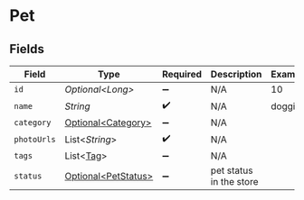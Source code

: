# Pet


## Fields

| Field                                                        | Type                                                         | Required                                                     | Description                                                  | Example                                                      |
| ------------------------------------------------------------ | ------------------------------------------------------------ | ------------------------------------------------------------ | ------------------------------------------------------------ | ------------------------------------------------------------ |
| `id`                                                         | *Optional\<Long>*                                            | :heavy_minus_sign:                                           | N/A                                                          | 10                                                           |
| `name`                                                       | *String*                                                     | :heavy_check_mark:                                           | N/A                                                          | doggie                                                       |
| `category`                                                   | [Optional\<Category>](../../models/components/Category.md)   | :heavy_minus_sign:                                           | N/A                                                          |                                                              |
| `photoUrls`                                                  | List\<*String*>                                              | :heavy_check_mark:                                           | N/A                                                          |                                                              |
| `tags`                                                       | List\<[Tag](../../models/components/Tag.md)>                 | :heavy_minus_sign:                                           | N/A                                                          |                                                              |
| `status`                                                     | [Optional\<PetStatus>](../../models/components/PetStatus.md) | :heavy_minus_sign:                                           | pet status in the store                                      |                                                              |